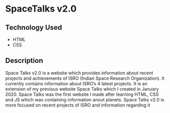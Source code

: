 # SpaceTalks v2.0

## Technology Used

- HTML
- CSS

## Description

Space Talks v2.0 is a website which provides information about recent projects and achievements of ISRO (Indian Space Research Organization). It currently contains information about ISRO’s 4 latest projects. It is an extension of my previous website Space Talks which I created in January 2020. Space Talks was the first website I made after learning HTML, CSS and JS which was containing information anout planets. Space Talks v2.0 is more focused on recent projects of ISRO and information regarding it



